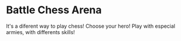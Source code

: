 # Battle Chess Arena

It's a diferent way to play chess! Choose your hero! Play with especial armies, with differents skills!
